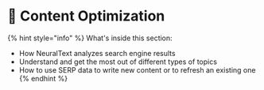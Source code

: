 # 💯 Content Optimization

{% hint style="info" %}
What's inside this section:

* How NeuralText analyzes search engine results
* Understand and get the most out of different types of topics
* How to use SERP data to write new content or to refresh an existing one
{% endhint %}
